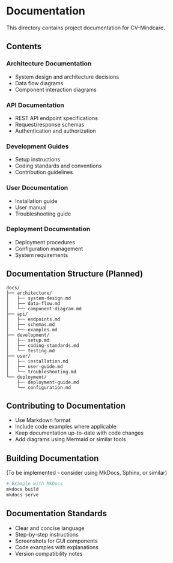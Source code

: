 # Documentation

This directory contains project documentation for CV-Mindcare.

## Contents

### Architecture Documentation
- System design and architecture decisions
- Data flow diagrams
- Component interaction diagrams

### API Documentation
- REST API endpoint specifications
- Request/response schemas
- Authentication and authorization

### Development Guides
- Setup instructions
- Coding standards and conventions
- Contribution guidelines

### User Documentation
- Installation guide
- User manual
- Troubleshooting guide

### Deployment Documentation
- Deployment procedures
- Configuration management
- System requirements

## Documentation Structure (Planned)

```
docs/
├── architecture/
│   ├── system-design.md
│   ├── data-flow.md
│   └── component-diagram.md
├── api/
│   ├── endpoints.md
│   ├── schemas.md
│   └── examples.md
├── development/
│   ├── setup.md
│   ├── coding-standards.md
│   └── testing.md
├── user/
│   ├── installation.md
│   ├── user-guide.md
│   └── troubleshooting.md
└── deployment/
    ├── deployment-guide.md
    └── configuration.md
```

## Contributing to Documentation

- Use Markdown format
- Include code examples where applicable
- Keep documentation up-to-date with code changes
- Add diagrams using Mermaid or similar tools

## Building Documentation

(To be implemented - consider using MkDocs, Sphinx, or similar)

```bash
# Example with MkDocs
mkdocs build
mkdocs serve
```

## Documentation Standards

- Clear and concise language
- Step-by-step instructions
- Screenshots for GUI components
- Code examples with explanations
- Version compatibility notes

